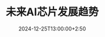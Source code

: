 ---
type: lecture
date: 2024-12-25T13:00:00+2:50
title: 未来AI芯片发展趋势
tldr: "介绍未来AI芯片的发展趋势"
hide_from_announcments: true
# thumbnail:
# links:
---
